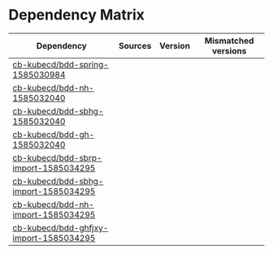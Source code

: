 # Dependency Matrix

Dependency | Sources | Version | Mismatched versions
---------- | ------- | ------- | -------------------
[cb-kubecd/bdd-spring-1585030984](https://github.com/cb-kubecd/bdd-spring-1585030984.git) |  | []() | 
[cb-kubecd/bdd-nh-1585032040](https://github.com/cb-kubecd/bdd-nh-1585032040.git) |  | []() | 
[cb-kubecd/bdd-sbhg-1585032040](https://github.com/cb-kubecd/bdd-sbhg-1585032040.git) |  | []() | 
[cb-kubecd/bdd-gh-1585032040](https://github.com/cb-kubecd/bdd-gh-1585032040.git) |  | []() | 
[cb-kubecd/bdd-sbrp-import-1585034295](https://github.com/cb-kubecd/bdd-sbrp-import-1585034295.git) |  | []() | 
[cb-kubecd/bdd-sbhg-import-1585034295](https://github.com/cb-kubecd/bdd-sbhg-import-1585034295.git) |  | []() | 
[cb-kubecd/bdd-nh-import-1585034295](https://github.com/cb-kubecd/bdd-nh-import-1585034295.git) |  | []() | 
[cb-kubecd/bdd-ghfjxy-import-1585034295](https://github.com/cb-kubecd/bdd-ghfjxy-import-1585034295.git) |  | []() | 
